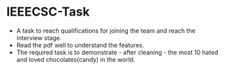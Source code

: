 # IEEECSC-Task
- A task to reach qualifications for joining the team and reach the interview stage.
- Read the pdf well to understand the features.
- The required task is to demonstrate - after cleaning - the most 10 hated and loved chocolates(candy) in the world.
